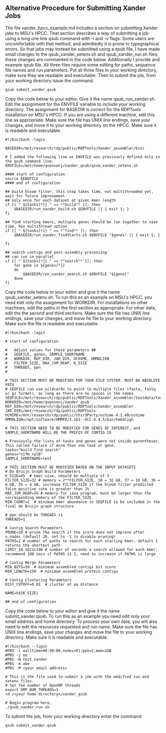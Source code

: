 ## Alternative Procedure for Submitting Xander Jobs
The file xander_hpcc_example.md includes a section on submitting Xander jobs to MSU's HPCC. That section describes a way of submitting a job using a long one line qsub command with -l and -v flags. Some users are uncomfortable with that method, and admittedly it is prone to typographical errors. So that jobs may instead be submitted using a qsub file, I have made small changes to the qsub_xander_setenv.sh and qsub_xander_run.sh files; these changes are commented in the code below. Additionally I provide and example qsub file. All three files require some editing for paths, sequence file names and run parameters. Put all three files in your working directory, make sure they are readable and executable. Then to submit the job, from your working directory issue the command:  

    qsub submit_xander.qsub
Copy the code below to your editor. Give it the name qsub_run_xander.sh. Edit the assignment for the ENVFILE variable to include your working directory. The assignment for BASEDIR is correct for the RDPTools installation on MSU's HPCC. If you are using a different machine, edit this line as appropriate. Make sure the file has UNIX line endings, save your changes, and move it to your working directory on the HPCC. Make sure it is readable and executable.  

    #!/bin/bash -login

    BASEDIR=/mnt/research/rdp/public/RDPTools/Xander_assembler/bin/
    
    # I added the following line as ENVFILE was previously defined only in the qsub command line.
    ENVFILE=/mnt/home/quensenj/xander_qsub/qsub_xander_setenv.sh

    #### start of configuration
    source $ENVFILE
    #### end of configuration

    ## build bloom filter, this step takes time, not multithreaded yet, wait for future improvement
    ## only once for each dataset at given kmer length
    if [[ " ${tasks[*]} " == *"build"* ]]; then
    	$BASEDIR/run_xander_build.sh $ENVFILE || { exit 1; }
    fi

    ## find starting kmers, multiple genes should be run together to save time, has multithread option
    if [[ " ${tasks[*]} " == *"find"* ]]; then
    	$BASEDIR/run_xander_findStarts.sh $ENVFILE "$genes" || { exit 1; }

    fi

    ## search contigs and post-assembly processing
    ## can run in parallel
    if [[ " ${tasks[*]} " == *"search"* ]]; then
    	for gene in ${genes[*]}
		do
			$BASEDIR/run_xander_search.sh $ENVFILE "${gene}"
		done
    fi

Copy the code below to your editor and give it the name qsub_xander_setenv.sh. To run this as an example on MSU's HPCC, you need edit only the assignment for WORKDIR. For installations on other machines, edit the paths in the first section as appropriate. For other data, edit the the second and third sections. Make sure the file has UNIX line endings, save your changes, and move he file to your working directory. Make sure the file is readable and executable.  

    #!/bin/bash -login

    # start of configuration

    #   Adjust values for these parameters ##
    #   SEQFILE, genes, SAMPLE_SHORTNAME
    #   WORKDIR, REF_DIR, JAR_DIR, UCHIME, HMMALIGN
    #   FILTER_SIZE, MAX_JVM_HEAP, K_SIZE
    #   THREADS, ppn
    #

    # THIS SECTION MUST BE MODIFIED FOR YOUR FILE SYSTEM. MUST BE ABSOLUTE PATH
    # SEQFILE can use wildcards to point to multiple files (fasta, fastq or gz format), as long as there are no spaces in the names
    SEQFILE=/mnt/research/rdp/public/RDPTools/Xander_assembler/testdata/test_reads.fa
    WORKDIR=/mnt/home/quensenj/xander_qsub
    REF_DIR=/mnt/research/rdp/public/RDPTools/Xander_assembler
    JAR_DIR=/mnt/research/rdp/public/RDPTools
    UCHIME=/mnt/research/rdp/public/thirdParty/uchime-4.2.40/uchime
    HMMALIGN=/opt/software/HMMER/3.1b1--GCC-4.4.5/bin/hmmalign

    # THIS SECTION NEED TO BE MODIFIED FOR GENES OF INTEREST, and SAMPLE_SHORTNAME WILL BE THE PREFIX OF CONTIG ID

    # Previously the lists of tasks and genes were not inside parentheses. This called failure if more than one task or gene.
    tasks="build find search"
    genes="nifH rplB"
    SAMPLE_SHORTNAME=test

    # THIS SECTION MUST BE MODIFIED BASED ON THE INPUT DATASETS
    # De Bruijn Graph Build Parameters
    K_SIZE=45  # kmer size, should be multiple of 3
    FILTER_SIZE=32 # memory = 2**FILTER_SIZE, 38 = 32 GB, 37 = 16 GB, 36 = 8 GB, 35 = 4 GB, increase FILTER_SIZE if the bloom filter predicted false positive rate is greater than 1%
    MAX_JVM_HEAP=2G # memory for java program, must be larger than the corresponding memory of the FILTER_SIZE
    MIN_COUNT=2  # minimum kmer abundance in SEQFILE to be included in the final de Bruijn graph structure

    # ppn should be THREADS +1
    THREADS=1

    # Contig Search Parameters
    PRUNE=20 # prune the search if the score does not improve after n_nodes (default 20, set to -1 to disable pruning)
    PATHS=1 # number of paths to search for each starting kmer, default 1 returns the shortest path
    LIMIT_IN_SECS=100 # number of seconds a search allowed for each kmer, recommend 100 secs if PATHS is 1, need to increase if PATHS is large 

    # Contig Merge Parameters
    MIN_BITS=50  # mimimum assembled contigs bit score
    MIN_LENGTH=150  # minimum assembled protein contigs

    # Contig Clustering Parameters
    DIST_CUTOFF=0.01  # cluster at aa distance 

    NAME=k${K_SIZE}

    ## end of configuration

Copy the code below to your editor and give it the name submit_xander.qsub. To run this as an example you need edit only your email address and home directory. To process your own data, you will also need to edit the resources requested and run name. Make sure the file has UNIX line endings, save your changes and move the file to your working directory. Make sure it is readable and executable.

    #!/bin/bash --login
    #PBS -l walltime=00:30:00,nodes=01:ppn=2,mem=2GB
    #PBS -j oe
    #PBS -N test_xander
    #PBS -m abe
    #PBS -M <your email address>

    # This is the file used to submit a job with the modified run and setenv files.
    # Set the number of OpenMP threads
    export OMP_NUM_THREADS=1
    cd /<your home directory>/xander_qsub

    # Begin program here.
    ./qsub_xander_run.sh


To submit the job, from your working directory enter the command:  

    qsub submit_xander.qsub

